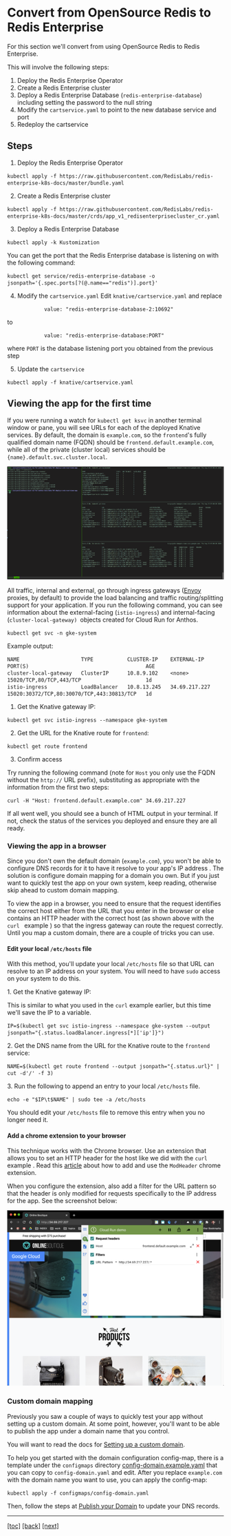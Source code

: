 # Convert from OpenSource Redis to Redis Enterprise

For this section we'll convert from using OpenSource Redis to Redis Enterprise.

This will involve the following steps:
1. Deploy the Redis Enterprise Operator
2. Create a Redis Enterprise cluster
3. Deploy a Redis Enterprise Database (`redis-enterprise-database`) including setting the password to the null string
4. Modify the `cartservice.yaml` to point to the new database service and port
5. Redeploy the cartservice

## Steps

1. Deploy the Redis Enterprise Operator

```
kubectl apply -f https://raw.githubusercontent.com/RedisLabs/redis-enterprise-k8s-docs/master/bundle.yaml
```

2. Create a Redis Enterprise cluster

```
kubectl apply -f https://raw.githubusercontent.com/RedisLabs/redis-enterprise-k8s-docs/master/crds/app_v1_redisenterprisecluster_cr.yaml
```

3. Deploy a Redis Enterprise Database
```
kubectl apply -k Kustomization

```
You can get the port that the Redis Enterprise database is listening on with the following command:
```
kubectl get service/redis-enterprise-database -o jsonpath='{.spec.ports[?(@.name=="redis")].port}'
```
4. Modify the `cartservice.yaml`
Edit `knative/cartservice.yaml` and replace
```
            value: "redis-enterprise-database-2:10692"
```
to
```
            value: "redis-enterprise-database:PORT"
```
where `PORT` is the database listening port you obtained from the previous step

5. Update the `cartservice`

```
kubectl apply -f knative/cartservice.yaml
```

## Viewing the app for the first time

If you were running a watch for `kubectl get ksvc` in another terminal window or pane, you will see URLs for each of the deployed Knative services. By default, the domain is `example.com`, so the `frontend`'s fully qualified domain name (FQDN) should be  `frontend.default.example.com`, while all of the private (cluster local) services should be `{name}.default.svc.cluster.local`.

![deployed v1](assets/terminal-deployed-v1.png)

All traffic, internal and external, go through ingress gateways ([Envoy] proxies, by default) to provide the load balancing and traffic routing/splitting support for your application. If you run the following command, you can see information about the external-facing (`istio-ingress`) and internal-facing (`cluster-local-gateway) `objects created for Cloud Run for Anthos.

```
kubectl get svc -n gke-system
```

Example output:

```
NAME                    TYPE           CLUSTER-IP    EXTERNAL-IP     PORT(S)                                      AGE
cluster-local-gateway   ClusterIP      10.8.9.102    <none>          15020/TCP,80/TCP,443/TCP                     1d
istio-ingress           LoadBalancer   10.8.13.245   34.69.217.227   15020:30372/TCP,80:30070/TCP,443:30813/TCP   1d
```

1. Get the Knative gateway IP:

```
kubectl get svc istio-ingress --namespace gke-system
```

2. Get the URL for the Knative route for `frontend`:

```
kubectl get route frontend
```

3. Confirm access

Try running the following command (note for `Host` you only use the FQDN without the `http://` URL prefix), substituting as appropriate with the information from the first two steps:

```
curl -H "Host: frontend.default.example.com" 34.69.217.227
```


If all went well, you should see a bunch of HTML output in your terminal. If not, check the status of the services you deployed and ensure they are all ready.

### Viewing the app in a browser

Since you don't own the default domain (`example.com`), you won't be able to configure DNS records for it to have it resolve to your app's IP address . The solution is configure domain mapping for a domain you own. But if you just want to quickly test the app on your own system, keep reading, otherwise skip ahead to custom domain mapping.

To view the app in a browser, you need to ensure that the request identifies the correct host either from the URL that you enter in the browser or else contains an HTTP header with the correct host (as shown above with the `curl ` example ) so that the ingress gateway can route the request correctly. Until you map a custom domain, there are a couple of tricks you can use.
  
#### Edit your local `/etc/hosts` file

With this method, you'll update your local `/etc/hosts` file so that URL can resolve to an IP address on your system. You will need to have `sudo` access on your system to do this.

1\. Get the Knative gateway IP:

This is similar to what you used in the `curl` example earlier, but this time we'll save the IP to a variable.

```
IP=$(kubectl get svc istio-ingress --namespace gke-system --output jsonpath="{.status.loadBalancer.ingress[*]['ip']}")
```

2\. Get the DNS name from the URL for the Knative route to the `frontend
 ` service:

```
NAME=$(kubectl get route frontend --output jsonpath="{.status.url}" | cut -d'/' -f 3)
```

3\. Run the following to append an entry to your local `/etc/hosts` file.

```
echo -e "$IP\t$NAME" | sudo tee -a /etc/hosts
```

You should edit your `/etc/hosts` file to remove this entry when you no longer need it.

#### Add a chrome extension to your browser

This technique works with the Chrome browser. Use an extension that allows
 you to set an HTTP header for the host like we did with the `curl` example
 . Read this [article] about how to add and use the `ModHeader` chrome extension.

When you configure the extension, also add a filter for the URL pattern so
 that the header is only modified for requests specifically to the IP address
 for the app. See the screenshot below:

![ModHeader extension](assets/modheader-extension.png)

### Custom domain mapping

Previously you saw a couple of ways to quickly test your app without setting up a custom domain. At some point, however, you'll want to be able to publish the app under a domain name that you control.

You will want to read the docs for [Setting up a custom domain].

To help you get started with the domain configuration config-map, there is a template under the `configmaps` directory [config-domain.example.yaml](configmaps/config-domain.example.yaml) that you can copy to `config-domain.yaml` and edit. After you replace `example.com` with the domain name you want to use, you can apply the config-map:
    
```
kubectl apply -f configmaps/config-domain.yaml
```
  
Then, follow the steps at [Publish your Domain] to update your DNS records.


[article]: https://infoheap.com/chrome-add-custom-http-request-headers/
[Envoy]: https://envoyproxy.io/
[Publish your Domain]: https://knative.dev/docs/serving/using-a-custom-domain/#publish-your-domain
[Setting up a custom domain]: https://knative.dev/docs/serving/using-a-custom-domain/
[tmux]: https://github.com/tmux/tmux/wiki

---
[[toc]](README.md) [[back]](03-knative-configuration.md) [[next]](05-autoscaling.md)
